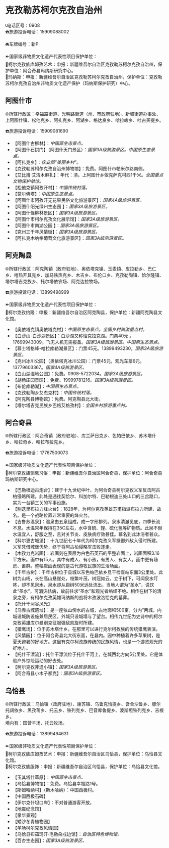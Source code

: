 # 克孜勒苏柯尔克孜自治州  
📞电话区号：0908  
☎️旅游投诉电话：15909088002  
  
🚘车牌编号：新P  
  
⏩国家级非物质文化遗产代表性项目保护单位：  
🔸柯尔克孜族库姆孜艺术：申报：新疆维吾尔自治区克孜勒苏柯尔克孜自治州，保护单位：阿合奇县玛纳斯研究中心。  
🔸玛纳斯：申报：新疆维吾尔自治区克孜勒苏柯尔克孜自治州，保护单位：克孜勒苏柯尔克孜自治州非物质文化遗产保护（玛纳斯保护研究）中心。  

## 阿图什市  
🌐所辖行政区：幸福路街道、光明路街道（州、市政府驻地）、新城街道办事处、上阿图什镇、松他克乡、阿扎克乡、阿湖乡、格达良乡、哈拉峻乡、吐古买提乡。  
  
☎️旅游投诉电话：15909081690  
  
* 【阿图什古柳林】：*中国原生态景点。*  
* 【阿图什石拱门】（阿图什天门景区）：*国家3A级旅游景区。中国原生态景点。*  
* 【阿扎克乡】：*农业部“美丽乡村”。*  
* 【克孜勒苏柯尔克孜自治州博物馆】：免费。阿图什市帕米尔路南侧。  
* 【艾比甫·艾洁木麻扎】：年代：清。上阿图什乡依克萨克村西1千米。*全国重点文物保护单位。*  
* 【松他克镇阿孜汗村】：*中国传统村落。*  
* 【莫尔佛塔】：*中国原生态景点。*    
* 【阿图什市阿孜汗无花果民俗文化旅游景区】：*国家4A级旅游景区。*   
* 【阿图什阳光绿州生态园  】：*国家3A级旅游景区。*   
* 【阿图什怪柳林景区】：*国家3A级旅游景区。*   
* 【阿图什市柯尔克孜文化展示馆】：*国家3A级旅游景区。*   
* 【阿图什市南湖公园  】：*国家3A级旅游景区。*   
* 【克州三千年风情街】：*国家3A级旅游景区。*   
* 【阿扎克木纳格葡萄文化旅游景区】：*国家3A级旅游景区。*   

## 阿克陶县  
🌐所辖行政区：阿克陶镇（政府驻地）、奥依塔克镇、玉麦镇、皮拉勒乡、巴仁乡、喀热开其克乡、加马铁热克乡、木吉乡、布伦口乡、克孜勒陶镇、恰尔隆镇、塔尔塔吉克族乡、托尔塔依农场、阿克达拉牧场。  
  
☎️旅游投诉电话：13899498999  
  
⏩国家级非物质文化遗产代表性项目保护单位：  
🔸柯尔克孜约隆：申报：新疆维吾尔自治区阿克陶县，保护单位：新疆阿克陶县文化馆。  
 
* 【奥依塔克镇奥依塔克村】：*中国原生态景点。全国乡村旅游重点村。*  
* 【白沙山-白沙湖景区】：白沙湖又称恰克拉克湖。门票40元 。17699943009。飞无人机无需报备。*国家3A级旅游景区。中国原生态景点。*  
* 【慕士塔格峰-喀拉库勒湖景区】：门票45元。13899493230。*国家3A级旅游景区。*  
* 【克州冰川公园】（奥依塔克冰川公园）：门票45元，观光车票6元。13779603367。*国家4A级旅游景区。*  
* 【白山湖湿地公园】：免费。0908-5722034。*国家3A级旅游景区。*  
* 【胡杨庄园景区】：免费。19999781216。*国家3A级旅游景区。*  
* 【布伦库勒湖】：*中国原生态景点。*  
* 【克孜勒陶乡艾杰克村】：*中国传统村落。*  
* 【阿克陶县博物馆】：免费。阿克陶县北大街。  
* 【塔尔塔吉克民族乡巴格艾格孜村】：*全国乡村旅游重点村。*    

## 阿合奇县  
🌐所辖行政区：阿合奇镇（政府驻地）、库兰萨日克乡、色帕巴依乡、苏木塔什乡、哈拉奇乡、哈拉布拉克乡。  
  
☎️旅游投诉电话：17767500073  
  
⏩国家级非物质文化遗产代表性项目保护单位：  
🔸柯尔克孜族驯鹰习俗：申报：新疆维吾尔自治区阿合奇县，保护单位：阿合奇县玛纳斯研究中心。  
  
* 【巴勒根迪古炮台】：建于十九世纪中叶，为阿合奇县柯尔克孜义军反击阿古柏侵略所建。此处是通往契恰尔、科加尔特、巴勒根迪三处山口的三岔路口，实为一台镇三关的军事设施。
* 【别迭里布拉力烽火台】：1828年，为柯尔克孜英雄苏甫指派布拉力所建，故名。是一个战略位置非常重要的烽火台。
* 【吉鲁苏温泉】：温泉由五泉组成，成一字形排列。泉水清澈见底，四季长流不息。水温常年保持在35C左右，水中含硫、锂、硫化氢等矿物质。此泉不但水温宜人，舒服之至，且对关节炎、皮肤病疗效甚佳。慕名到此沐浴者甚众。
* 【科尔更古城堡】：十九世纪七十年代为柯尔克孜义军抵御外敌入侵时所建。义军凭借城堡优势，终于将阿古柏侵略军击败逐走。
* 【木孜力克岩画】：岩画刻在表层为白色石英石的平整岩面上，岩画面积3.16平方米。画中有15人。其中有成人、有小孩，有男人、有女人。画中更有毡房、畜群。整幅岩画表现的是古代游牧民族的生活场面。
* 【千年古树】：千年古树位于县城以东色帕巴依乡旦干检查站东面3公里处。此树为山杨，长在高山悬崖处，枝繁叶茂，树冠如云。立于树下，可闻泉水叮咚，却不见泉水，泉水却从距树50米远处流出，当地人谓为“圣水”，说饮此“圣水”，可消灾祛病，故前往求“圣水”和观光者络绎不绝。相传在树下的清泉之旁，有柯尔克孜英雄玛纳斯的战将木孜波洛恰克的墓葬。
* 【托什干河谷风光】
* 【乌赤古城遗址】：是一座依山傍水的古城，占地面积500亩，分内”两城，内城设城防设施兼居民区，外城只设城墙与了望台。相传九世纪为史诗中的柯尔克孜英雄库尔曼别克征服强敌凯旋时所建。
* 【猎鹰场】：位于苏木塔什乡。在那里可以进行克尔柯孜族的传统猎鹰表演。
* 【风情园】：位于阿合奇县北大街东面，在县内。园中种植着许多苹果树，是夏天避暑的好地方。这里有克尔柯孜族传统的民族风情，也是一个游览观光的好地方。
* 【托什干漂流】：托什干漂流位于托什干河上，在城西北方向5公里处。它是体验户外惊险运动的好去处。    
* 【柯尔克孜非遗小镇】：*国家3A级旅游景区。*   
* 【阿合奇县小木子都克】：*国家3A级旅游景区。*   

## 乌恰县  
🌐所辖行政区：乌恰镇（政府驻地）、康苏镇、乌鲁克恰提乡、吾合沙鲁乡、膘尔托阔依乡、黑孜苇乡、托云乡、铁列克乡、巴音库鲁提乡、波斯坦铁列克乡、吉根乡。  
境内有：国营羊场、托云牧场。  
  
☎️旅游投诉电话：13899494631  
  
⏩国家级非物质文化遗产代表性项目保护单位：  
🔸柯尔克孜族库姆孜艺术：申报：新疆维吾尔自治区乌恰县，保护单位：乌恰县文化馆。  
🔸柯尔克孜族服饰：申报：新疆维吾尔自治区乌恰县，保护单位：乌恰县文化馆。  
  
* 【玉其塔什草原】：*中国原生态景点。*  
* 【乌恰县博物馆】：免费。乌恰县幸福路1号。  
* 【斯姆哈纳村】（斯木哈纳）：中国西极村。
* 【中国西极石碑】
* 【伊尔克什坦口岸】：不对普通游客开放。  
* 【地震纪念馆】
* 【泉华景观】
* 【矮沙冬青植物园】
* 【羊场柯尔克孜风情园】  
* 【乌恰县布茹玛汗·毛勒朵戍边馆】：*自治区特色博物馆。*      
* 【百杏生态园】：*国家3A级旅游景区。*   